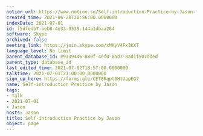 ```yaml
---
notion_url: https://www.notion.so/Self-introduction-Practice-by-Jason-f5dfedb7beb84e339539144a1dbaa264
created_time: 2021-06-28T20:56:00.0000000
indexDate: 2021-07-01
id: f5dfedb7-beb8-4e33-9539-144a1dbaa264
software: Skype
archived: false
meeting_link: https://join.skype.com/xMKyV4Fx3KXT
language_level: No limit
parent_database_id: e9339446-880f-4ef0-8ad7-8ad1f507dded
parent_type: database_id
last_edited_time: 2021-07-02T18:57:00.0000000
talktime: 2021-07-01T21:00:00.0000000
sign_up_here: https://forms.gle/CET8RqptGHtUapEG7
name: Self-introduction Practice by Jason
tags:
- Talk
- 2021-07-01
- Jason
hosts: Jason
title: Self-introduction Practice by Jason
object: page
---
```







